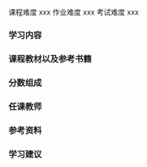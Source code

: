 <div class="labors">
<span class="labor CourseDifficulty">课程难度 xxx</span>
<span class="labor HwDifficulty">作业难度 xxx</span>
<span class="labor ExamDifficulty">考试难度 xxx</span>
</div>

### 学习内容





### 课程教材以及参考书籍





### 分数组成



### 任课教师



### 参考资料



### 学习建议
